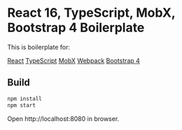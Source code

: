 # React 16, TypeScript, MobX, Bootstrap 4 Boilerplate

This is boilerplate for:

[React](https://reactjs.org)
[TypeScript](https://www.typescriptlang.org)
[MobX](https://mobx.js.org) 
[Webpack](https://webpack.github.io) 
[Bootstrap 4](https://getbootstrap.com) 

## Build

```bash
npm install
npm start
```

Open http://localhost:8080 in browser.
